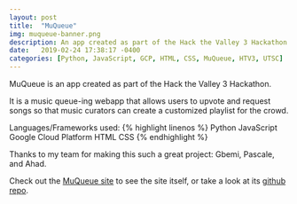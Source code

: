 ```yaml
---
layout: post
title:  "MuQueue"
img: muqueue-banner.png
description: An app created as part of the Hack the Valley 3 Hackathon.
date:   2019-02-24 17:38:17 -0400
categories: [Python, JavaScript, GCP, HTML, CSS, MuQueue, HTV3, UTSC]
---
```

MuQueue is an app created as part of the Hack the Valley 3 Hackathon. 

It is a music queue-ing webapp that allows users to upvote and request songs so that music curators can create a customized playlist for the crowd. 


Languages/Frameworks used:
{% highlight linenos %}
Python
JavaScript
Google Cloud Platform
HTML
CSS
{% endhighlight %}

Thanks to my team for making this such a great project: Gbemi, Pascale, and Ahad.


Check out the [MuQueue site][muqueue-site] to see the site itself, or take a look at its [github repo][muqueue-repo].

[muqueue-site]: https://muqueue.appspot.com
[muqueue-repo]: https://github.com/NyW8/web-app
